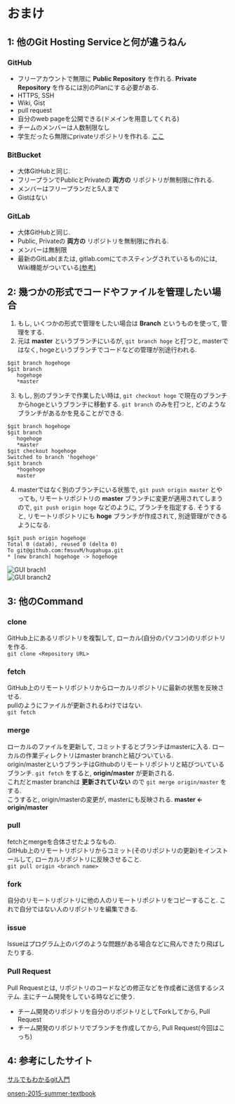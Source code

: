 # **おまけ**

## **1: 他のGit Hosting Serviceと何が違うねん**

### **GitHub**

- フリーアカウントで無限に **Public Repository** を作れる. **Private Repository** を作るには別のPlanにする必要がある.
- HTTPS, SSH
- Wiki, Gist
- pull request
- 自分のweb pageを公開できる(ドメインを用意してくれる)
- チームのメンバーは人数制限なし
- 学生だったら無限にprivateリポジトリを作れる. [ここ](https://education.github.com/pack)
### **BitBucket**

- 大体GitHubと同じ.
- フリープランでPublicとPrivateの **両方の** リポジトリが無制限に作れる.
- メンバーはフリープランだと5人まで
- Gistはない

### **GitLab**

- 大体GitHubと同じ.
- Public, Privateの **両方の** リポジトリを無制限に作れる.
- メンバーは無制限
- 最新のGitLab(または, gitlab.comにてホスティングされているもの)には, Wiki機能がついている[(参考)](https://github.com/fmsuvM/GitStudy/blob/tkd/gitStudy.md#gitlab)

## **2: 幾つかの形式でコードやファイルを管理したい場合**

1. もし, いくつかの形式で管理をしたい場合は **Branch** というものを使って, 管理をする.
2. 元は **master** というブランチにいるが, `git branch hoge` と打つと, masterではなく, hogeというブランチでコードなどの管理が別途行われる.

  ```
  $git branch hogehoge
  $git branch
     hogehoge
     *master
  ```

3. もし, 別のブランチで作業したい時は, `git checkout hoge` で現在のブランチからhogeというブランチに移動する. `git branch` のみを打つと, どのようなブランチがあるかを見ることができる.

  ```
  $git branch hogehoge
  $git branch
     hogehoge
     *master
  $git checkout hogehoge
  Switched to branch 'hogehoge'
  $git branch
     *hogehoge
     master
  ```

4. masterではなく別のブランチにいる状態で, `git push origin master` とやっても, リモートリポジトリの **master** ブランチに変更が適用されてしまうので, `git push origin hoge` などのように, ブランチを指定する. そうすると, リモートリポジトリにも **hoge** ブランチが作成されて, 別途管理ができるようになる.

  ```
  $git push origin hogehoge
  Total 0 (data0), reused 0 (delta 0)
  To git@github.com:fmsuvM/hugahuga.git
  * [new branch] hogehoge -> hogehoge
  ```

  ![GUI brach1](https://gyazo.com/b7c77c884dea50760b96d7a5010a42b8.jpg)<br>
  ![GUI branch2](https://gyazo.com/2734ab6ff55bc2332842aaba6baa1801.jpg)


## **3: 他のCommand**
### **clone**
GitHub上にあるリポジトリを複製して, ローカル(自分のパソコン)のリポジトリを作る.  
`git clone <Repository URL>`

### **fetch**
GitHub上のリモートリポジトリからローカルリポジトリに最新の状態を反映させる.  
pullのようにファイルが更新されるわけではない.  
`git fetch`

### **merge**
ローカルのファイルを更新して, コミットするとブランチはmasterに入る. ローカルの作業ディレクトリはmaster branchと結びついている.  
origin/masterというブランチはGithubのリモートリポジトリと結びついているブランチ. `git fetch` をすると, **origin/master** が更新される.  
これだとmaster branchは **更新されていない** ので `git merge origin/master` をする.  
こうすると, origin/masterの変更が, masterにも反映される. **master <- origin/master**

### **pull**
fetchとmergeを合体させたようなもの.  
GitHub上のリモートリポジトリからコミット(そのリポジトリの更新)をインストールして, ローカルリポジトリに反映させること.  
`git pull origin <branch name>`

### **fork**  
自分のリモートリポジトリに他の人のリモートリポジトリをコピーすること. これで自分ではない人のリポジトリを編集できる.  

### **issue**
Issueはプログラム上のバグのような問題がある場合などに飛んできたり飛ばしたりする.

### **Pull Request**  
Pull Requestとは, リポジトリのコードなどの修正などを作成者に送信するシステム. 主にチーム開発をしている時などに使う.
  - チーム開発のリポジトリを自分のリポジトリとしてForkしてから, Pull Request
  - チーム開発のリポジトリでブランチを作成してから, Pull Request(今回はこっち)

## **4: 参考にしたサイト**

[サルでもわかるgit入門](http://www.backlog.jp/git-guide/)  

[onsen-2015-summer-textbook](https://github.com/post-internet/onsen-2015-summer-textbook/tree/master/001_mactkg)
